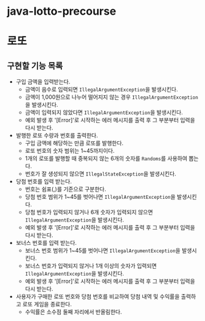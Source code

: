 # java-lotto-precourse

# 로또

## 구현할 기능 목록
- 구입 금액을 입력받는다.
  - 금액이 음수로 입력되면 `IllegalArgumentException`을 발생시킨다.
  - 금액이 1,000원으로 나누어 떨어지지 않는 경우 `IllegalArgumentException`을 발생시킨다.
  - 금액이 입력되지 않았다면 `IllegalArgumentException`을 발생시킨다.
  - 예외 발생 후 '[Error]'로 시작하는 에러 메시지를 출력 후 그 부분부터 입력을 다시 받는다.
- 발행한 로또 수량과 번호를 출력한다.
    - 구입 금액에 해당하는 만큼 로또를 발행한다.
    - 로또 번호의 숫자 범위는 1~45까지이다.
    - 1개의 로또를 발행할 때 중복되지 않는 6개의 숫자를 `Randoms`를 사용하여 뽑는다.
    - 번호가 잘 생성되지 않으면 `IllegalStateException`을 발생시킨다.
- 당첨 번호를 입력 받는다.
  - 번호는 쉼표(,)를 기준으로 구분한다.
  - 당첨 번호 범위가 1~45를 벗어나면 `IllegalArgumentException`을 발생시킨다.
  - 당첨 번호가 입력되지 않거나 6개 숫자가 입력되지 않으면 `IllegalArgumentException`을 발생시킨다.
  - 예외 발생 후 '[Error]'로 시작하는 에러 메시지를 출력 후 그 부분부터 입력을 다시 받는다.
- 보너스 번호를 입력 받는다.
  - 보너스 번호 범위가 1~45를 벗어나면 `IllegalArgumentException`을 발생시킨다.
  - 보너스 번호가 입력되지 않거나 1개 이상의 숫자가 입력되면 `IllegalArgumentException`을 발생시킨다.
  - 예외 발생 후 '[Error]'로 시작하는 에러 메시지를 출력 후 그 부분부터 입력을 다시 받는다.
- 사용자가 구매한 로또 번호와 당첨 번호를 비교하여 당첨 내역 및 수익률을 출력하고 로또 게임을 종료한다.
  - 수익률은 소수점 둘째 자리에서 반올림한다.
